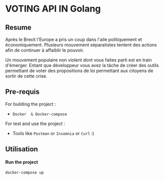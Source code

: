 # VOTING API IN Golang

## Resume


Après le Brexit l'Europe a pris un coup dans l'aile politiquement et économiquement.
Plusieurs mouvement séparatistes tentent des actions afin de continuer à affaiblir le pouvoir.
​

Un mouvement populaire non violent dont vous faites parti est en train d'émerger.
Entant que développeur vous avez la tâche de créer des outils permettant de voter des propositions de loi permettant aux citoyens de sortir de cette crise.


## Pre-requis

For building the project :
- ``Docker  & Docker-compose``

For test and use the project :
- Tools like ``Postman`` or ``Insomnia`` or ``Curl`` :)

## Utilisation

#### Run the project 
``` docker-compose up ```